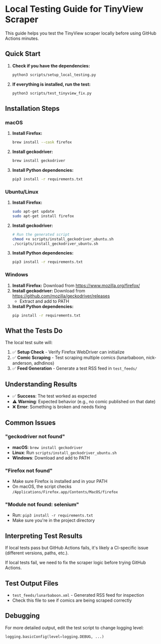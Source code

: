 # Local Testing Guide for TinyView Scraper

This guide helps you test the TinyView scraper locally before using GitHub Actions minutes.

## Quick Start

1. **Check if you have the dependencies:**
   ```bash
   python3 scripts/setup_local_testing.py
   ```

2. **If everything is installed, run the test:**
   ```bash
   python3 scripts/test_tinyview_fix.py
   ```

## Installation Steps

### macOS

1. **Install Firefox:**
   ```bash
   brew install --cask firefox
   ```

2. **Install geckodriver:**
   ```bash
   brew install geckodriver
   ```

3. **Install Python dependencies:**
   ```bash
   pip3 install -r requirements.txt
   ```

### Ubuntu/Linux

1. **Install Firefox:**
   ```bash
   sudo apt-get update
   sudo apt-get install firefox
   ```

2. **Install geckodriver:** 
   ```bash
   # Run the generated script
   chmod +x scripts/install_geckodriver_ubuntu.sh
   ./scripts/install_geckodriver_ubuntu.sh
   ```

3. **Install Python dependencies:**
   ```bash
   pip3 install -r requirements.txt
   ```

### Windows

1. **Install Firefox:** Download from https://www.mozilla.org/firefox/
2. **Install geckodriver:** Download from https://github.com/mozilla/geckodriver/releases
   - Extract and add to PATH
3. **Install Python dependencies:**
   ```bash
   pip install -r requirements.txt
   ```

## What the Tests Do

The local test suite will:

1. ✅ **Setup Check** - Verify Firefox WebDriver can initialize
2. ✅ **Comic Scraping** - Test scraping multiple comics (lunarbaboon, nick-anderson, adhdinos)
3. ✅ **Feed Generation** - Generate a test RSS feed in `test_feeds/`

## Understanding Results

- ✅ **Success**: The test worked as expected
- ⚠️ **Warning**: Expected behavior (e.g., no comic published on that date)
- ❌ **Error**: Something is broken and needs fixing

## Common Issues

### "geckodriver not found"
- **macOS**: `brew install geckodriver`
- **Linux**: Run `scripts/install_geckodriver_ubuntu.sh`
- **Windows**: Download and add to PATH

### "Firefox not found"
- Make sure Firefox is installed and in your PATH
- On macOS, the script checks `/Applications/Firefox.app/Contents/MacOS/firefox`

### "Module not found: selenium"
- Run: `pip3 install -r requirements.txt`
- Make sure you're in the project directory

## Interpreting Test Results

If local tests pass but GitHub Actions fails, it's likely a CI-specific issue (different versions, paths, etc.).

If local tests fail, we need to fix the scraper logic before trying GitHub Actions.

## Test Output Files

- `test_feeds/lunarbaboon.xml` - Generated RSS feed for inspection
- Check this file to see if comics are being scraped correctly

## Debugging

For more detailed output, edit the test script to change logging level:
```python
logging.basicConfig(level=logging.DEBUG, ...)
```